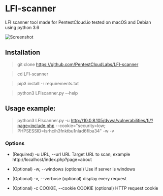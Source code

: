 # LFI-scanner
LFI scanner tool made for PentestCloud.io tested on macOS and Debian using python 3.6 

![Screenshot](http://ea1c162fb17d2bd72dfc-e522253f68cdb460a44ea8b394ec57b5.r89.cf5.rackcdn.com/github/lfiscanner.png)

## Installation
> git clone https://github.com/PentestCloudLabs/LFI-scanner

> cd LFI-scanner

> pip3 install -r requirements.txt

> python3 LFIscanner.py --help

## Usage example:
> python3 LFIscanner.py -u http://10.0.8.105/dvwa/vulnerabilities/fi/?page=include.php --cookie="security=low; PHPSESSID=lsrhcih3fnktbu1nlad6flba34" -w -v

### Options

* (Required) -u URL, --url URL Target URL to scan, example http://localhost/index.php?page=about

* (Optional) -w, --windows         (optional) Use if server is windows
* (Optional) -v, --verbose         (optional) display every request
* (Optional)  -c COOKIE, --cookie COOKIE (optional) HTTP request cookie
